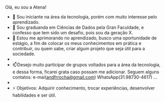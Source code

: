 Olá, eu sou a Atena!
- 👀 Sou iniciante na área da tecnologia, porém com muito interesse pelo aprendizado.
- 🌱 Sou graduanda em Ciências de Dados pela Gran Faculdade, e confesso que tem sido um desafio, pois sou da geração X.
- 💞️ Estou me aprimorando no aprendizado, busco uma oportunidade de estágio, a fim de colocar os meus conhecimentos em prática e contribuir, ou quem sabe, criar algum projeto que seja útil para a sociedade.
-
- 📫Desejo muito participar de grupos voltados para a área da tecnologia, e dessa forma, ficarei grata caso possam me adicionar. Seguem alguns contatos: e-mai(andfrrocha@gmail.com) WhatsApp(31.98730-4617) ...
- 
- ⚡ Objetivos: Adquirir conhecimento, trocar experiências, desenvolver habilidades e ser útil.

<!---
ATENA-BIT/ATENA-BIT is a ✨ special ✨ repository because its `README.md` (this file) appears on your GitHub profile.
You can click the Preview link to take a look at your changes.
--->
